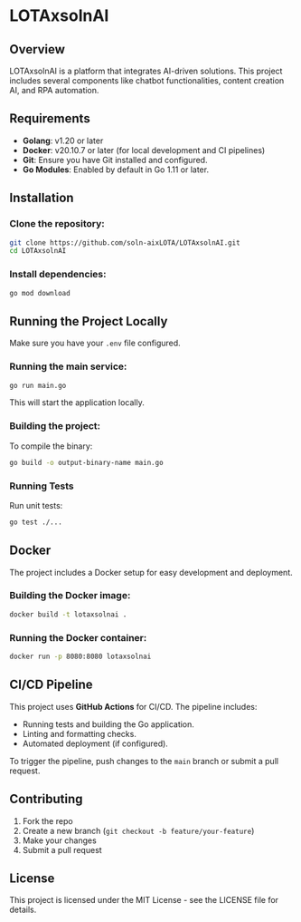
# LOTAxsolnAI

## Overview
LOTAxsolnAI is a platform that integrates AI-driven solutions. This project includes several components like chatbot functionalities, content creation AI, and RPA automation.

## Requirements
- **Golang**: v1.20 or later
- **Docker**: v20.10.7 or later (for local development and CI pipelines)
- **Git**: Ensure you have Git installed and configured.
- **Go Modules**: Enabled by default in Go 1.11 or later.

## Installation

### Clone the repository:
```bash
git clone https://github.com/soln-aixLOTA/LOTAxsolnAI.git
cd LOTAxsolnAI
```

### Install dependencies:
```bash
go mod download
```

## Running the Project Locally
Make sure you have your `.env` file configured. 

### Running the main service:
```bash
go run main.go
```

This will start the application locally.

### Building the project:
To compile the binary:
```bash
go build -o output-binary-name main.go
```

### Running Tests
Run unit tests:
```bash
go test ./...
```

## Docker
The project includes a Docker setup for easy development and deployment.

### Building the Docker image:
```bash
docker build -t lotaxsolnai .
```

### Running the Docker container:
```bash
docker run -p 8080:8080 lotaxsolnai
```

## CI/CD Pipeline
This project uses **GitHub Actions** for CI/CD. The pipeline includes:
- Running tests and building the Go application.
- Linting and formatting checks.
- Automated deployment (if configured).

To trigger the pipeline, push changes to the `main` branch or submit a pull request.

## Contributing
1. Fork the repo
2. Create a new branch (`git checkout -b feature/your-feature`)
3. Make your changes
4. Submit a pull request

## License
This project is licensed under the MIT License - see the LICENSE file for details.
